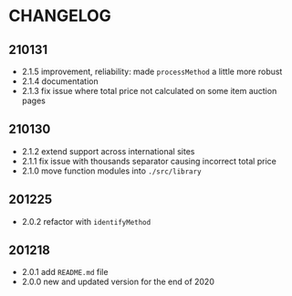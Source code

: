 # CHANGELOG

## 210131
- 2.1.5 improvement, reliability: made `processMethod` a little more robust
- 2.1.4 documentation
- 2.1.3 fix issue where total price not calculated on some item auction pages

## 210130
- 2.1.2 extend support across international sites
- 2.1.1 fix issue with thousands separator causing incorrect total price
- 2.1.0 move function modules into `./src/library`

## 201225
- 2.0.2 refactor with `identifyMethod`

## 201218
- 2.0.1 add `README.md` file
- 2.0.0 new and updated version for the end of 2020